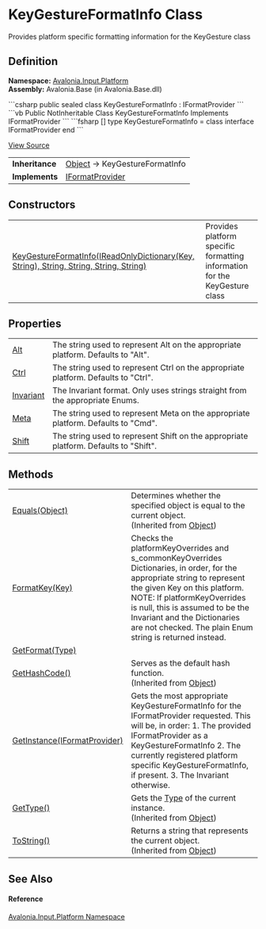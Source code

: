 # KeyGestureFormatInfo Class


Provides platform specific formatting information for the KeyGesture class



## Definition
**Namespace:** <a href="N_Avalonia_Input_Platform">Avalonia.Input.Platform</a>  
**Assembly:** Avalonia.Base (in Avalonia.Base.dll)

<Tabs groupId="api-code-preview">
<TabItem value="csharp" label="C#">
```csharp
public sealed class KeyGestureFormatInfo : IFormatProvider
```
</TabItem>
<TabItem value="vb" label="VB">
```vb
Public NotInheritable Class KeyGestureFormatInfo
	Implements IFormatProvider
```
</TabItem>
<TabItem value="fsharp" label="F#">
```fsharp
[<SealedAttribute>]
type KeyGestureFormatInfo = 
    class
        interface IFormatProvider
    end
```
</TabItem>
</Tabs>



<a href="https://github.com/AvaloniaUI/Avalonia/tree/master/src/Avalonia.Base/Input/Platform/KeyGestureFormatInfo.cs" title="View the source code">View Source</a>

<table>
<tr><td><strong>Inheritance</strong></td><td><a href="https://learn.microsoft.com/dotnet/api/system.object" target="_blank" rel="noopener noreferrer">Object</a>  →  KeyGestureFormatInfo</td></tr>
<tr><td><strong>Implements</strong></td><td><a href="https://learn.microsoft.com/dotnet/api/system.iformatprovider" target="_blank" rel="noopener noreferrer">IFormatProvider</a></td></tr>
</table>



## Constructors
<table>
<tr>
<td><a href="M_Avalonia_Input_Platform_KeyGestureFormatInfo__ctor">KeyGestureFormatInfo(IReadOnlyDictionary(Key, String), String, String, String, String)</a></td>
<td>Provides platform specific formatting information for the KeyGesture class</td>
</tr>
</table>

## Properties
<table>
<tr>
<td><a href="P_Avalonia_Input_Platform_KeyGestureFormatInfo_Alt">Alt</a></td>
<td>The string used to represent Alt on the appropriate platform. Defaults to "Alt".</td>
</tr>
<tr>
<td><a href="P_Avalonia_Input_Platform_KeyGestureFormatInfo_Ctrl">Ctrl</a></td>
<td>The string used to represent Ctrl on the appropriate platform. Defaults to "Ctrl".</td>
</tr>
<tr>
<td><a href="P_Avalonia_Input_Platform_KeyGestureFormatInfo_Invariant">Invariant</a></td>
<td>The Invariant format. Only uses strings straight from the appropriate Enums.</td>
</tr>
<tr>
<td><a href="P_Avalonia_Input_Platform_KeyGestureFormatInfo_Meta">Meta</a></td>
<td>The string used to represent Meta on the appropriate platform. Defaults to "Cmd".</td>
</tr>
<tr>
<td><a href="P_Avalonia_Input_Platform_KeyGestureFormatInfo_Shift">Shift</a></td>
<td>The string used to represent Shift on the appropriate platform. Defaults to "Shift".</td>
</tr>
</table>

## Methods
<table>
<tr>
<td><a href="https://learn.microsoft.com/dotnet/api/system.object.equals#system-object-equals(system-object)" target="_blank" rel="noopener noreferrer">Equals(Object)</a></td>
<td>Determines whether the specified object is equal to the current object.<br />(Inherited from <a href="https://learn.microsoft.com/dotnet/api/system.object" target="_blank" rel="noopener noreferrer">Object</a>)</td>
</tr>
<tr>
<td><a href="M_Avalonia_Input_Platform_KeyGestureFormatInfo_FormatKey">FormatKey(Key)</a></td>
<td>Checks the platformKeyOverrides and s_commonKeyOverrides Dictionaries, in order, for the appropriate string to represent the given Key on this platform. NOTE: If platformKeyOverrides is null, this is assumed to be the Invariant and the Dictionaries are not checked. The plain Enum string is returned instead.</td>
</tr>
<tr>
<td><a href="M_Avalonia_Input_Platform_KeyGestureFormatInfo_GetFormat">GetFormat(Type)</a></td>
<td> </td>
</tr>
<tr>
<td><a href="https://learn.microsoft.com/dotnet/api/system.object.gethashcode" target="_blank" rel="noopener noreferrer">GetHashCode()</a></td>
<td>Serves as the default hash function.<br />(Inherited from <a href="https://learn.microsoft.com/dotnet/api/system.object" target="_blank" rel="noopener noreferrer">Object</a>)</td>
</tr>
<tr>
<td><a href="M_Avalonia_Input_Platform_KeyGestureFormatInfo_GetInstance">GetInstance(IFormatProvider)</a></td>
<td>Gets the most appropriate KeyGestureFormatInfo for the IFormatProvider requested. This will be, in order: 1. The provided IFormatProvider as a KeyGestureFormatInfo 2. The currently registered platform specific KeyGestureFormatInfo, if present. 3. The Invariant otherwise.</td>
</tr>
<tr>
<td><a href="https://learn.microsoft.com/dotnet/api/system.object.gettype" target="_blank" rel="noopener noreferrer">GetType()</a></td>
<td>Gets the <a href="https://learn.microsoft.com/dotnet/api/system.type" target="_blank" rel="noopener noreferrer">Type</a> of the current instance.<br />(Inherited from <a href="https://learn.microsoft.com/dotnet/api/system.object" target="_blank" rel="noopener noreferrer">Object</a>)</td>
</tr>
<tr>
<td><a href="https://learn.microsoft.com/dotnet/api/system.object.tostring" target="_blank" rel="noopener noreferrer">ToString()</a></td>
<td>Returns a string that represents the current object.<br />(Inherited from <a href="https://learn.microsoft.com/dotnet/api/system.object" target="_blank" rel="noopener noreferrer">Object</a>)</td>
</tr>
</table>

## See Also


#### Reference
<a href="N_Avalonia_Input_Platform">Avalonia.Input.Platform Namespace</a>  

